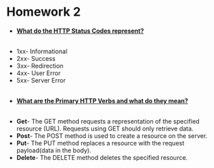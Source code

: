 # Homework 2
-  <u><strong>What do the HTTP Status Codes represent?</strong></u><br><br>
* 1xx- Informational <br>
* 2xx- Success<br>
* 3xx- Redirection<br>
* 4xx- User Error<br>
* 5xx- Server Error
<br><br>
- <u><strong>
What are the Primary HTTP Verbs and what do they mean?</strong></u><br><br>
* <strong>Get</strong>- The GET method requests a representation of the specified resource (URL). Requests using GET should only retrieve data.<br>
* <strong>Post</strong>- The POST method is used to create a resource on the server.<br>
* <strong>Put</strong>- The PUT method replaces a resource with the request payload(data in the body). <br>
* <strong>Delete</strong>- The DELETE method deletes the specified resource.
<br><br>
